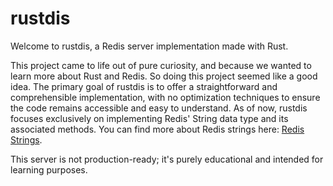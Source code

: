 # rustdis

Welcome to rustdis, a Redis server implementation made with Rust.

This project came to life out of pure curiosity, and because we wanted to learn more about Rust and Redis. So doing this project seemed like a good idea.
The primary goal of rustdis is to offer a straightforward and comprehensible implementation, with no optimization techniques to ensure the code remains accessible and easy to understand.
As of now, rustdis focuses exclusively on implementing Redis' String data type and its associated methods. You can find more about Redis strings here: [Redis Strings](https://redis.io/docs/data-types/strings/).

This server is not production-ready; it's purely educational and intended for learning purposes.
